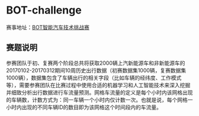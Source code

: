 # BOT-challenge
赛事地址：[BOT智能汽车技术挑战赛](http://www.datadreams.org/#/raceDetail/raceSummary?raceid=120)

## 赛题说明
参赛团队于初、复赛两个阶段总共将获取2000辆上汽新能源车和非新能源车的20170102-20170312期间10周历史出行数据（初赛数据集1000辆，复赛数据集1000辆），数据集包含了车辆出行的相关字段（比如车辆的经纬度、工作模式等），需要参赛团队在比赛过程中使用合适的机器学习和人工智能技术来深入挖掘并细致分析出行数据进行车流量预测。网格车流量的定义是每个小时内该网格出现的车辆数，计数方式为：同一车辆一个小时内仅计数一次。也就是说，每个网格一小时内出现的不同车辆ID的数目即为该网格这个时间段内的车流量。
